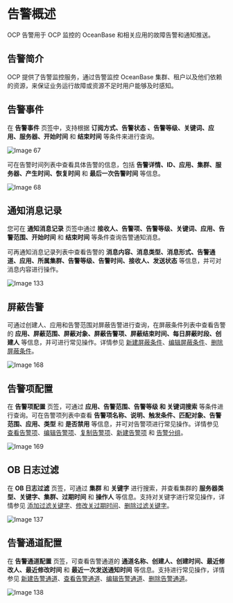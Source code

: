 告警概述
=========================

OCP 告警用于 OCP 监控的 OceanBase 和相关应用的故障告警和通知推送。

告警简介
-------------------------

OCP 提供了告警监控服务，通过告警监控 OceanBase 集群、租户以及他们依赖的资源，来保证业务运行故障或资源不足时用户能够及时感知。

告警事件
-------------------------

在 **告警事件** 页签中，支持根据 **订阅方式、告警状态 、告警等级、关键词、应用、服务器、开始时间** 和 **结束时间** 等条件来进行查询。

![Image 67](https://help-static-aliyun-doc.aliyuncs.com/assets/img/zh-CN/6338389461/p426059.png)

可在告警时间列表中查看具体告警的信息，包括 **告警详情、ID、应用、集群、服务器、产生时间、恢复时间** 和 **最后一次告警时间** 等信息。

![Image 68](https://help-static-aliyun-doc.aliyuncs.com/assets/img/zh-CN/6338389461/p426060.png)

通知消息记录
---------------------------

您可在 **通知消息记录** 页签中通过 **接收人、告警项、告警等级、关键词、应用、告警范围、开始时间** 和 **结束时间** 等条件查询告警通知消息。

可再通知消息记录列表中查看告警的 **消息内容、消息类型、消息形式、告警通道、应用、所属集群、告警等级、告警时间、接收人、发送状态** 等信息，并可对消息内容进行操作。

![Image 133](https://help-static-aliyun-doc.aliyuncs.com/assets/img/zh-CN/6338389461/p426062.png)

屏蔽告警
-------------------------

可通过创建人、应用和告警范围对屏蔽告警进行查询，在屏蔽条件列表中查看告警的 **应用、屏蔽范围、屏蔽对象、屏蔽告警项、屏蔽结束时间、每日屏蔽时段、创建人** 等信息，并可进行常见操作。详情参见 [新建屏蔽条件](../../9.alert-management/14.shielded-alert-1.md)、[编辑屏蔽条件](../../9.alert-management/15.edit-masking-conditions.md)、[删除屏蔽条件](../../9.alert-management/16.delete-mask-condition.md)。

![Image 168](https://help-static-aliyun-doc.aliyuncs.com/assets/img/zh-CN/6338389461/p429606.png)

告警项配置
--------------------------

在 **告警项配置** 页签，可通过 **应用、告警范围、告警等级 和 关键词搜索** 等条件进行查询。可在告警项列表中查看 **告警项名称、说明、触发条件、匹配对象、告警范围、应用、类型** 和 **是否禁用** 等信息，并可对告警项进行常见操作。详情参见 [查看告警项](../../9.alert-management/3.view-alerts-1.md)、[编辑告警项](../../9.alert-management/5.edit-an-alarm-item-1.md)、[复制告警项](../../9.alert-management/4.copy-alerts.md)、[新建告警项](../../9.alert-management/2.create-an-alarm-item-1.md) 和 [告警分组](../../9.alert-management/7.alarm-group-1.md)。

![Image 169](https://obbusiness-private.oss-cn-shanghai.aliyuncs.com/doc/img/ocp/%E5%91%8A%E8%AD%A6%E9%A1%B9%E9%85%8D%E7%BD%AE1.png)

OB 日志过滤
----------------------------

在 **OB 日志过滤** 页签，可通过 **集群** 和 **关键字** 进行搜索，并查看集群的 **服务器类型、关键字、集群、过期时间** 和 **操作人** 等信息。支持对关键字进行常见操作，详情参见 [添加过滤关键字](../../9.alert-management/17.ob-log-filtering-1.md)、[修改关过期时间](../../9.alert-management/18.modify-the-log-expiration-time.md)、[删除过滤关键字](../../9.alert-management/19.delete-filtering-logs.md)。

![Image 137](https://help-static-aliyun-doc.aliyuncs.com/assets/img/zh-CN/6338389461/p426069.png)

告警通道配置
---------------------------

在 **告警通道配置** 页签，可查看告警通道的 **通道名称、创建人、创建时间、最近修改人、最近修改时间** 和 **最近一次发送通知时间** 等信息。支持进行常见操作，详情参见 [新建告警通道](../../9.alert-management/8.create-alarm-channel-1.md)、[查看告警通道](../../9.alert-management/9.view-alert-channels-1.md)、[编辑告警通道](../../9.alert-management/10.edit-an-alert-channel-1.md)、[删除告警通道](../../9.alert-management/11.delete-alarm-channel-1.md)。

![Image 138](https://help-static-aliyun-doc.aliyuncs.com/assets/img/zh-CN/6338389461/p426070.png)
